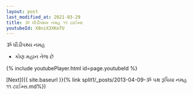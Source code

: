 ```yaml
---
layout: post
last_modified_at: 2021-03-29
title: ૐ ધીડીપથ્ય નમહ ૧૧ ટાઈમ્સ
youtubeId: X8niX3XKoTU
---
```

 
 
 ૐ ધીડીપથ્ય નમહ  
 
 -  કોણ મહાન તેજ છે 
 
  
 
  
 
 
 
 
 
 


{% include youtubePlayer.html id=page.youtubeId %}
 
[Next]({{ site.baseurl }}{% link  split1/_posts/2013-04-09-ૐ પક્ષ રૂપિયા નમહ ૧૧ ટાઈમ્સ.md%})
 
